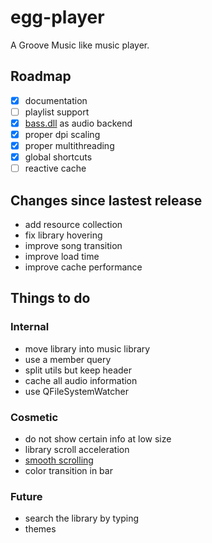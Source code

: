 # egg-player
A Groove Music like music player.

## Roadmap
- [x] documentation
- [ ] playlist support
- [x] [bass.dll](http://www.un4seen.com/) as audio backend
- [x] proper dpi scaling
- [x] proper multithreading
- [x] global shortcuts
- [ ] reactive cache

## Changes since lastest release
- add resource collection
- fix library hovering
- improve song transition
- improve load time
- improve cache performance

## Things to do

### Internal
- move library into music library
- use a member query
- split utils but keep header
- cache all audio information
- use QFileSystemWatcher

### Cosmetic
- do not show certain info at low size
- library scroll acceleration
- [smooth scrolling](https://github.com/zhou13/qsmoothscrollarea)
- color transition in bar

### Future
- search the library by typing
- themes
